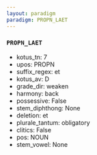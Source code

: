 ```yaml
---
layout: paradigm
paradigm: PROPN_LAET
---
```

### ` PROPN_LAET `


* kotus_tn: 7
* upos: PROPN
* suffix_regex: et
* kotus_av: D
* grade_dir: weaken
* harmony: back
* possessive: False
* stem_diphthong: None
* deletion: et
* plurale_tantum: obligatory
* clitics: False
* pos: NOUN
* stem_vowel: None
